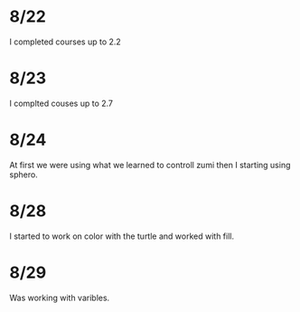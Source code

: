 # 8/22
I completed courses up to 2.2
# 8/23
I complted couses up to 2.7
# 8/24 
At first we were using what we learned to controll zumi then I starting using sphero.
# 8/28
I started to work on color with the turtle and worked with fill.
# 8/29
Was working with varibles.
